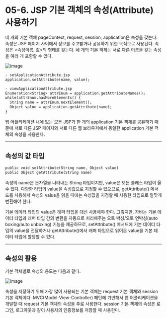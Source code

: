 #  05-6. JSP 기본 객체의 속성(Attribute) 사용하기
네 개의 기본 객체 pageContext, request, session, application은 속성을 갖는다.
속성은 JSP 페이지 사이에서 정보를 주고받거나 공유하기 위한 목적으로 사용된다.
속성은 <속성이름, 값>의 형태를 갖는다. 네 개의 기본 객체는 서로 다른 이름을 갖는 속성을 여러 개 포함할 수 있다.

![image](https://github.com/GYUNGAEEEE/WebProgramming/assets/158580466/a042adcf-6def-4908-afdc-567dcbfe6493)
```jsp
- setApplicationAttribute.jsp
application.setAttribute(name, value);

- viewApplicationAttribute.jsp
Enumeration<String> attrEnum = application.getAttributeNames();
while(attrEnum.hasMoreElements() {
  String name = attrEnum.nextElement();
  Object value = application.getAttribute(name);
}
```
웹 어플리케이션 내에 있는 모든 JSP가 한 개의 application 기본 객체를 공유하기 때문에
서로 다른 JSP 페이지와 서로 다른 웹 브라우저에서 동일한 application 기본 객체의 속성을 사용한다.
***
## 속성의 값 타입
```jsp
public void setAttribute(String name, Object value)
public Object getAttribute(String name)
```
속성의 name은 문자열을 나타내는 String 타입이지만, value은 모든 클래스 타입이 올 수 있다.
다양한 타입의 value을 속성값으로 지정할 수 있으므로, getAttribute() 메서드를 사용해서 속성의 value을 읽을 때에는
속성값을 지정할 때 사용한 타입으로 알맞게 변환해야 한다.

기본 데이터 타입의 value은 래퍼 타입을 대신 사용해야 한다.
그렇지만, 자바는 기본 데이터 타입과 래퍼 타입 간의 변환을 자동으로 처리해주는 오토 박싱/오토 언박싱(auto boxing/auto unboxing) 기능을 
제공하므로, setAttribute() 메서드에 기본 데이터 타입의 value을 전달하거나 getAttribute()에서 래퍼 타입으로 읽어온 value을 기본 데
이터 타입에 할당할 수 있다.
***
## 속성의 활용
기본 객체별로 속성의 용도는 다음과 같다.

![image](https://github.com/GYUNGAEEEE/WebProgramming/assets/158580466/7d5eb27e-a267-4399-9e12-71b6c2712d77)

속성을 저장하기 위해 가장 많이 사용되는 기본 객체는 request 기본 객체와 session 기본 객체이다. 
MVC(Model-View-Controller) 패턴에 기반해서 웹 어플리케이션을 개발할 때 request 기본 객체의 속성을 주로 사용한다. 
session 기본 객체의 속성은 로그인, 로그아웃과 같이 사용자의 인증정보를 저장할 때 사용한다.

